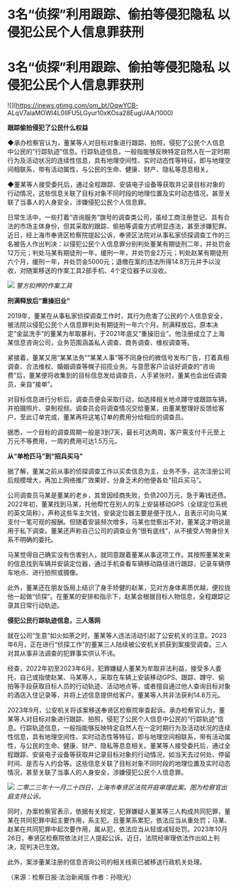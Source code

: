 # 3名“侦探”利用跟踪、偷拍等侵犯隐私 以侵犯公民个人信息罪获刑

# 3名“侦探”利用跟踪、偷拍等侵犯隐私 以侵犯公民个人信息罪获刑

![](https://inews.gtimg.com/om_bt/OqwYCB-
ALqV7alaMOWI4L0IIFU5LGyur10xKOsa28EugUAA/1000)

**跟踪偷拍侵犯了公民什么权益**

◆承办检察官认为，董某等人对目标对象进行跟踪、拍照，侵犯了公民个人信息中公民的“行踪轨迹”信息。行踪轨迹信息，一般指能够反映特定自然人在一定时期行为及活动状况的连续性信息，具有地理空间性、实时动态性等特征，即与地理空间相联系，带有活动属性，与公民的生命、健康、财产、隐私等息息相关。

◆董某等人接受委托后，通过全程跟踪、安装电子设备等获取并记录目标对象的行动情况，这些信息关联了目标对象不同时段的地理位置及实时动态情况，甚至关联了当事人的人身安全，涉嫌侵犯公民个人信息罪。

日常生活中，一些打着“咨询服务”旗号的调查类公司，虽经工商注册登记、具有合法的市场主体身份，但其采取的跟踪、偷拍等调查方式明显违法，甚至涉嫌犯罪。近日，经上海市奉贤区检察院提起公诉，奉贤区法院对从事私家侦探调查工作的三名被告人作出判决：以侵犯公民个人信息罪分别判处董某有期徒刑二年，并处罚金12万元；判处马某有期徒刑一年，缓刑一年，并处罚金2万元；判处赵某有期徒刑六个月，缓刑一年，并处罚金5000元；退缴在案的违法所得14.8万元并予以没收，对随案移送的作案工具2部手机、4个定位器予以没收。

![](https://inews.gtimg.com/om_bt/Om2cP4ZmmVzCXUpOsNIh4HKnvjG7dt9fFOTwrz1f11a70AA/1000)
_警方扣押的作案工具_

**刑满释放后“重操旧业”**

2019年，董某在从事私家侦探调查工作时，其行为危害了公民的个人信息安全，被法院以侵犯公民个人信息罪判处有期徒刑一年六个月。刑满释放后，原本决定“金盆洗手”的董某为牟取暴利，于2021年底又“重操旧业”。他注册成立了上海某信息咨询公司，业务范围涵盖私人调查、商务调查、维权调查等。

紧接着，董某又用“某某法务”“某某人事”等不同身份的微信号发布广告，打着真相调查、合法维权、婚姻调查等幌子招揽业务。与意愿客户洽谈好调查的“咨询费”后，董某便将收集到的目标信息发给调查员，人手紧张时，董某也会出任调查员，亲自“接单”。

对目标信息进行分析后，调查员便会采取行动，如选择相关地点蹲守或跟踪车辆，并拍摄照片、录制视频。调查员会将调查情况交给董某，由董某整理好反馈给客户，至此订单完成，董某再将这笔订单的费用分给相应的调查员。

据悉，一个目标的调查周期一般是3到7天，最长可达两周，客户需支付千元至上万元不等费用，一周的费用可达1.5万元。

**从“单枪匹马”到“招兵买马”**

据了解，董某之前从事的侦探调查工作以买卖信息为主，业务不多，这次注册公司后规模增大，再加上网络推广效果好，分身乏术的他便各处“招兵买马”。

公司调查员马某是董某的老乡，其曾因经商失败，负债200万元，急于筹钱还债。2022年初，董某找到马某，托他帮忙在别人的车上安装移动GPS（全球定位系统的英文简称），声称这些车主欠钱，安装定位器主要是便于找人，且表示可向马某支付一笔可观的报酬。但随着安装频次增多，马某也觉察出不对，董某这才明说是用于私下调查。董某还声称自己公司的调查业务“很有底线”，从不接受人物身份关系不明确的委托。

马某觉得自己确实没有伤害别人，就同意跟着董某从事这项工作。其按照董某发来的信息找到车辆并安装定位器，通过手机查看车辆移动路径进行跟踪，记录车辆停车地点、进行拍照或摄像。

此外，董某还在朋友饭局上结识了身手矫健的赵某，见对方身体素质优越，便拉拢他一起做“侦探”。在董某的安排和指示下，赵某会根据目标人物信息，全程跟踪记录其日常行动轨迹。

**侵犯公民行踪轨迹信息，三人落网**

就在公司“生意”如火如荼之时，董某等人违法活动引起了公安机关的注意。2023年6月，正在进行“侦探工作”的董某三人陆续被公安机关抓获到案接受调查。三人对其从事非法调查的犯罪事实供认不讳。

经查，2022年初至2023年6月，犯罪嫌疑人董某为牟取非法利益，接受多人委托，自己或指使赵某、马某等人，采取在车辆上安装移动GPS、跟踪、蹲守、偷拍等手段获取目标人员的行动轨迹、活动地点等，或者擅自通过他人查询目标对象的酒店入住记录等，并将上述信息提供给客户。董某等人共非法获利14.8万元。

2023年9月，公安机关将该案移送奉贤区检察院审查起诉。承办检察官认为，董某等人对目标对象进行跟踪、拍照，侵犯了公民个人信息中公民的“行踪轨迹”信息。行踪轨迹信息，一般指能够反映特定自然人在一定时期行为及活动状况的连续性信息，具有地理空间性、实时动态性等特征，即与地理空间相联系，带有活动属性，与公民的生命、健康、财产、隐私等息息相关。董某等人接受委托后，通过全程跟踪、安装电子设备等获取并记录目标对象的行动情况，如当天去过何处、停留时间、是否与人约会等。这些信息关联了目标对象不同时段的地理位置及实时动态情况，甚至关联了当事人的人身安全，涉嫌侵犯公民个人信息罪。

![](https://inews.gtimg.com/om_bt/Okh_ovQds4N5Kcipep35XodsuhRv4qJ4mocJ0EKU0Yyd8AA/1000)
_二零二三年十一月二十四日，上海市奉贤区法院开庭审理此案。图为检察官出庭支持公诉。_

同时，办案检察官表示，依据有关规定，犯罪嫌疑人董某等三人构成共同犯罪，董某在共同犯罪中起主要作用，系主犯，且董某系累犯，依法应当从重处罚；马某、赵某在共同犯罪中起次要作用，属从犯，依法应当从轻或减轻处罚。2023年10月26日，奉贤区检察院依法对三人提起公诉。近日，法院经审理依法作出如上判决，现判决已生效。

此外，案涉董某注册的信息咨询公司的相关线索已被移送行政机关处理。

（来源：检察日报·法治新闻版 作者：孙晓光）

